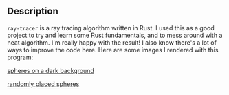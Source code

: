 ## Description 

`ray-tracer` is a ray tracing algorithm written in Rust. I used this as a good project to try and learn some Rust fundamentals, and to mess around with a neat algorithm. I'm really happy with the result! I also know there's a lot of ways to improve the code here. Here are some images I rendered with this program: 

[spheres on a dark background](https://github.com/isaac-menninga/ray-tracer/blob/main/lil_spheres.png)

[randomly placed spheres](https://github.com/isaac-menninga/ray-tracer/blob/main/out.png)
